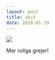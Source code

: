 ```yaml
---
layout: post
title: skit
date: 2018-01-19
---
```


<img src="http://s3.demeyere.com/sv/skit.jpg">

Mer roliga grejer!
